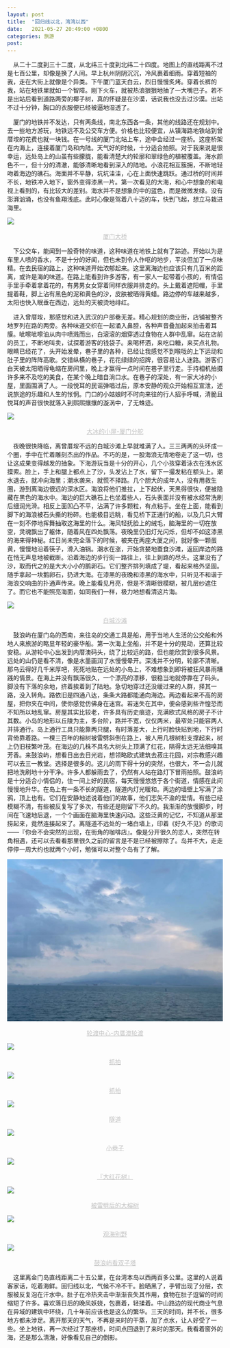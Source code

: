 ```yaml
---
layout: post
title:  "回归线以北，湾湾以西"
date:   2021-05-27 20:49:00 +0800
categories: 旅游
post: 
---
```


&#8194;&#8194;从二十二度到三十二度，从北纬三十度到北纬二十四度。地图上的直线距离不过是七百公里，却像是换了人间。早上杭州阴阴沉沉，冷风裹着细雨。穿着短袖的我，走在大街上就像是个异类。下午厦门蓝天白云，烈日慢慢炙烤。穿着长裤的我，站在地铁里就如一个智障。刚下火车，就被热浪狠狠地抽了一大嘴巴子。若不是出站后看到道路两旁的椰子树，真的怀疑是在沙漠，话说我也没去过沙漠。出站不过十分钟，胸口的衣服便已经被逼地湿透了。

&#8194;&#8194;厦门的地铁并不发达，只有两条线，南北东西各一条，其他的线路还在规划中。去一些地方游玩，地铁远不及公交车方便。价格也比较便宜，从镇海路地铁站到曾厝垵的花费也就一块钱。在一号线的厦门北站上车，途中会经过一座桥。这座桥架在内海上，连接着厦门岛和内陆。天气好的时候，十分适合拍照。对于我来说是很幸运，远处岛上的山虽有些朦胧，能看清楚大约轮廓和翠绿色的植被覆盖。海水颜色不一，但十分的清澈，能够清晰地看到深入的陆地。小浪花相互簇拥，不断地轻吻着海边的礁石。海面并不平静，坑坑洼洼，心在上面快速跳跃。通过桥的时间并不长，地铁冲入地下，窗外变得漆黑一片。第一次看见的大海，和心中想象的和电视上看到的，有比较大的差别。海水并不是想象的中的蓝色，而是微微发绿。没有澎湃汹涌，也没有鱼翔浅底。此时心像是驾着八十迈的车，快到飞起，想立马栽进海里。

![](https://github.com/great-redfish/essays-sources/blob/d20d2586a04a45c4c222c5017b9652c6f19a3968/images/xia-men-lv-xing/2021-05-22-xiao-men-da-daqiao.jpeg?raw=true)
<center style="font-size:14px;color:#C0C0C0;text-decoration:underline">厦门大桥</center> 

&#8194;&#8194;下公交车，能闻到一股奇特的味道，这种味道在地铁上就有了踪迹。开始以为是车里人喷的香水，不是十分的好闻，但也未到令人作呕的地步，平淡但加了一点味精。在去民宿的路上，这种味道开始浓郁起来。这里离海边也应该只有几百米的距离，或许是海的味道。在路上能看到许多游客，有一家人一起带着小孩的，有情侣手里手牵着拿着花的，有男男女女穿着同样衣服并排走的。头上戴着遮阳帽，手里提着鞋，脚上沾有黑色的泥和黄色的沙，皮肤被晒得黄蜡。路边停的车越来越多，太阳也快入眠垂在西边，远处的天被烫地绯红。

&#8194;&#8194;进入曾厝垵，那感觉和进入武汉的户部巷无差。精心规划的商业街，店铺被整齐地罗列在路的两旁。各种味道交织在一起涌入鼻腔，各种声音叠加起来拍击着耳膜。呲嚓呲嚓油从肉中喷溅而出，白滚滚的烟穿透过食物在人群中乱窜。站在店前的员工，不断地叫卖，试探着游客的钱袋子。来喝杯酒，来吃口糖，来买点礼物。眼睛已经花了，头开始发晕，巷子里的各种，已经让我感觉不到喉咙的上下运动和肚子里的阵阵高歌。交错纵横的巷子，花花绿绿的招牌，很容易让人迷路。游客们白天被太阳晒得龟缩在房间里，晚上才赢得一点时间在巷子里行走。手持相机拍摄许多来不及吃的美食，在某个晚上暗自淌口水。在巷子的深处，有一家大冰的小屋，里面围满了人。一段悦耳的民谣弹唱过后，原本安静的观众开始相互宣泄，述说旅途的乐趣和人生的怅惘。门口的小姑娘时不时向来往的行人招手呼喊，清脆且悦耳的声音很快就落入到熙熙攘攘的漩涡中，了无蛛迹。

![](https://github.com/great-redfish/essays-sources/blob/main/images/xia-men-lv-xing/2021-05-23-da-bing-de-xiao-wu.jpg?raw=true)
<center style="font-size:14px;color:#C0C0C0;text-decoration:underline">大冰的小屋-厦门分舵</center> 

&#8194;&#8194;夜晚很快降临，离曾厝垵不远的白城沙滩上早就堆满了人。三三两两的头环成一个圈，手中在忙着雕刻杰出的作品。不巧的是，一股海浪无情地卷走了这一切，也让这成果变得越发的抽象。下海游玩当是十分的开心，几个小孩穿着泳衣在浅水区摸索。脸上，手上和腿上都点上了沙，头发沾上了水，留下一撮发粘在额头上。潮水退去，就冲向海里；潮水袭来，就慌不择路。几个胆大的成年人，没有用救生圈，游到离海边很远的深水区。海浪将他们推拉，上下起伏，天黑得很快，便被隐藏在黑色的海水中。海边的巨大礁石上也坐着些人，石头表面并没有被水经常洗刷后细润光滑。相反上面凹凸不平，沾满了许多颗粒，有点粘手。坐在上面，能看到脚下的海浪被石头撕的粉碎。也能极目远眺，看见桥下正通行的船，以及几只大臂在一刻不停地挥舞抽取这海里的什么。海风轻抚脸上的绒毛，脑海里的一切在放空，灵魂飘出了躯体，随着风在四处飘荡。夜晚里仍旧灯光闪烁，但却不如这漆黑的海来得神秘。红日尚未完全落下的时候，被夹在两座大厦之间，就好像一颗蛋黄，慢慢地沿着筷子，滑入油锅。潮水在涨，开始贪婪地蚕食沙滩，返回岸边的路在悄无声息地被截断。沿着海边的步行街一路往上，往上到路的尽头。这里没有了沙，取而代之的是大大小小的鹅卵石。它们整齐排列填成了堤，看起来格外坚固。随手拿起一块鹅卵石，扔进大海。在漆黑的夜晚和漆黑的海水中，只听见不和谐于海浪交响曲的扑通声传来。晚上能看见月亮，但是不清晰很模糊，被几层纱遮住了。而它也不能照亮海面，如同我们一样，极力地想看清这片海。

![](https://github.com/great-redfish/essays-sources/blob/main/images/xia-men-lv-xing/2021-05-23-bai-cheng-sha-tan.jpeg?raw=true)

<center style="font-size:14px;color:#C0C0C0;text-decoration:underline">白城沙滩</center> 

&#8194;&#8194;鼓浪屿在厦门岛的西南，来往岛的交通工具是船，用于当地人生活的公交船和外地人来旅游的略显年轻的豪华船。第一次海上坐船，并不是十分的晃动，还算比较安稳。从游轮中心出发到内厝澳码头，绕了比较远的路，但也能欣赏到很多风景。远处的山仍是看不清，像是水墨画润了水慢慢晕开。深浅并不分明，轮廓不清晰。那乌云得好几千米厚吧，死死地贴在远处的小岛上，不难想象到即将被狂风暴雨糟践的情景。在海上并没有飘荡很久，一个漂亮的漂移，很稳当地就停靠在了码头。脚没有下落的余地，挤着挨着到了陆地。急切地穿过还没缓过来的人群，择其一路，没入转角。路依旧是四通八达，条条大路都能通向海边。两边看起来不高的房屋，把你夹在中间，使你感觉仿佛身在迷宫。若迷失在其中，便会感到些许惶恐而不知所以地乱窜。房屋其实比较老，许多具有历史痕迹，充满欧式风格的房子不计其数。小岛的地形以丘陵为主，多台阶，路并不宽，仅仅两米，最窄处只能容两人并排通行。岛上通行工具只能靠两只腿，有时落差大，上行时脸快贴到地，下行时背倚靠着路。一棵三百年的榕树被雷劈斜倒在路上，被人用几根树桩支撑起来，树上仍旧枝繁叶茂。在海边的几株不具名大树头上顶满了红花，隔得太远无法细嗅其芳香。来鼓浪屿，想看日出去日光岩，想领略欧式建筑去菽庄花园，对宗教感兴趣可以去三一教堂。选择是很多的。这儿的雨下得十分的突然，也很大，不一会儿就把地洗刷地十分干净。许多人都躲雨去了，仍然有人站在路灯下冒雨拍照。鼓浪屿是十分适合小情侣的，住一间上好的民宿，每天慢慢悠悠于各个街道，情感在此间慢慢地升华。在岛上有一条不长的隧道，隧道内灯光暖和。两边的墙壁上写满了涂鸦，顶上也有。它们在安静地述说着他们的故事，他们志矢不渝的爱情。有些已经模糊不清，有些被反复写了多次，有些还是刚留下不久的。我渐渐的放慢脚步，时间在飞速地后退，一个个画面在脑海里快速闪动。这些泛黄的记忆，不知道从那里捞起来，竟然连接起来了。离隧道不远处的一堵白墙上，印着《好久不见》的歌词——『你会不会突然的出现，在街角的咖啡店』。像是分开很久的恋人，突然在转角相遇，还可以去看看那里很久之前的留言是不是已经被擦除了。岛并不大，走走停停一周大约也就两个小时，勉强可以对整个岛有了了解。

![](https://github.com/great-redfish/essays-sources/blob/main/images/xia-men-lv-xing/2021-05-24-lundu.jpg?raw=true)
<center style="font-size:14px;color:#C0C0C0;text-decoration:underline">轮渡中心-内厝澳轮渡</center> 

![](https://github.com/great-redfish/essays-sources/blob/main/images/xia-men-lv-xing/2021-05-24-pai-zhao-1.jpg?raw=true)
<center style="font-size:14px;color:#C0C0C0;text-decoration:underline">抓拍</center> 

![](https://github.com/great-redfish/essays-sources/blob/main/images/xia-men-lv-xing/2021-05-24-pai-zhao-2.jpg?raw=true)
<center style="font-size:14px;color:#C0C0C0;text-decoration:underline">抓拍</center> 

![](https://github.com/great-redfish/essays-sources/blob/main/images/xia-men-lv-xing/2021-05-25-gu-lang-yu-sui-dao.jpg?raw=true)
<center style="font-size:14px;color:#C0C0C0;text-decoration:underline">隧道</center> 

![](https://github.com/great-redfish/essays-sources/blob/main/images/xia-men-lv-xing/2021-05-25-gu-lang-yu-xiao-xiang-zi.jpg?raw=true)
<center style="font-size:14px;color:#C0C0C0;text-decoration:underline">小巷子</center> 

![](https://github.com/great-redfish/essays-sources/blob/main/images/xia-men-lv-xing/2021-05-25-da-hong-shu.jpg?raw=true)
<center style="font-size:14px;color:#C0C0C0;text-decoration:underline">『大红花树』</center> 

![](https://github.com/great-redfish/essays-sources/blob/main/images/xia-men-lv-xing/2021-05-25-da-rong-shu.jpg?raw=true)
<center style="font-size:14px;color:#C0C0C0;text-decoration:underline">被雷劈后的大榕树</center> 

![](https://github.com/great-redfish/essays-sources/blob/main/images/xia-men-lv-xing/2021-05-25-gu-lang-yu-guan-hai-da-sha.jpg?raw=true)
<center style="font-size:14px;color:#C0C0C0;text-decoration:underline">观海别野</center> 

![](https://github.com/great-redfish/essays-sources/blob/main/images/xia-men-lv-xing/2021-05-25-gu-lang-yu-kan-shuang-zi-ta.jpg?raw=true)
<center style="font-size:14px;color:#C0C0C0;text-decoration:underline">鼓浪屿看双子塔</center> 

&#8194;&#8194;这里离金门岛直线距离二十五公里，在台湾本岛以西两百多公里。这里的人说着客家话，吃着海鲜。回归线以北，气候不冷不干。脸晒黑了，手臂出现了分层，衣服被反复泡在汗水中。肚子在冷热夹击中渐渐丧失其作用，食物在肚子逗留的时间缩短了许多。喜欢落日后的晚风妖娆，包裹着，轻揉着。中山路边的现代商业气息在异域的建筑中环绕，几十年前应该也是这么的繁华。三天的时间，并不长，很多地方都未涉足。离开那天的天气，不再是来时的干蒸，加了点水，让人好受了一些。坐上地铁，再一次经过了那座桥，时间点回退到了来时的那天。我看着窗外的海，还是那么清澈，好像看见自己的倒影。

